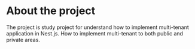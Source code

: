 About the project
==================

The project is study project for understand how to implement multi-tenant application in Nest.js. How to implement multi-tenant to both public and private areas.